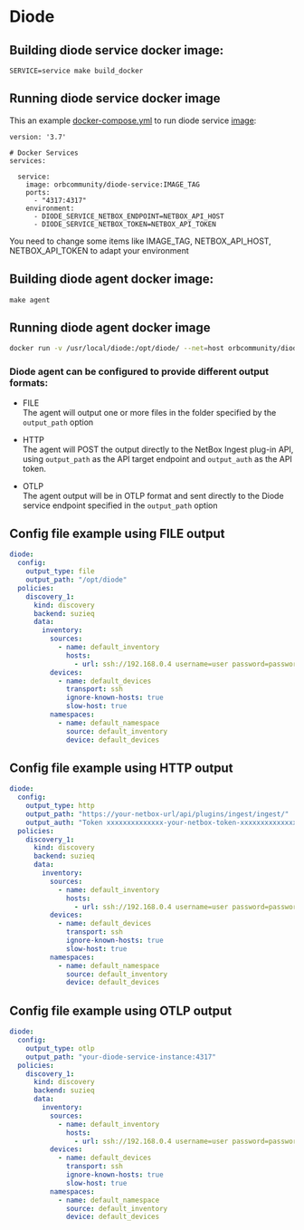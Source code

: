 # Diode

## Building diode service docker image:

`SERVICE=service make build_docker`

## Running diode service docker image

This an example [docker-compose.yml](https://github.com/orb-community/diode/blob/develop/docker/docker-compose.yml) to run diode service [image](https://hub.docker.com/r/orbcommunity/diode-service/tags):
```
version: '3.7'

# Docker Services
services:

  service:
    image: orbcommunity/diode-service:IMAGE_TAG
    ports:
      - "4317:4317"
    environment:
      - DIODE_SERVICE_NETBOX_ENDPOINT=NETBOX_API_HOST
      - DIODE_SERVICE_NETBOX_TOKEN=NETBOX_API_TOKEN
```

You need to change some items like IMAGE_TAG, NETBOX_API_HOST, NETBOX_API_TOKEN to adapt your environment

## Building diode agent docker image:

`make agent`

## Running diode agent docker image

```sh
docker run -v /usr/local/diode:/opt/diode/ --net=host orbcommunity/diode-agent:develop run -c /opt/diode/config.yaml
```
### Diode agent can be configured to provide different output formats:

- FILE <br /> 
The agent will output one or more files in the folder specified by the `output_path` option

- HTTP <br />
The agent will POST the output directly to the NetBox Ingest plug-in API, using `output_path` as the API target endpoint and `output_auth` as the API token.

- OTLP <br />
The agent output will be in OTLP format and sent directly to the Diode service endpoint specified in the `output_path` option

## Config file example using FILE output
```yaml
diode:
  config:
    output_type: file
    output_path: "/opt/diode"
  policies:      
    discovery_1:
      kind: discovery
      backend: suzieq
      data:     
        inventory: 
          sources:
            - name: default_inventory
              hosts:
                - url: ssh://192.168.0.4 username=user password=password
          devices:
            - name: default_devices
              transport: ssh
              ignore-known-hosts: true
              slow-host: true
          namespaces:
            - name: default_namespace
              source: default_inventory
              device: default_devices
```

## Config file example using HTTP output
```yaml
diode:
  config:
    output_type: http
    output_path: "https://your-netbox-url/api/plugins/ingest/ingest/"
    output_auth: "Token xxxxxxxxxxxxxx-your-netbox-token-xxxxxxxxxxxxxxxx"
  policies:      
    discovery_1:
      kind: discovery
      backend: suzieq
      data:      
        inventory: 
          sources:
            - name: default_inventory
              hosts:
                - url: ssh://192.168.0.4 username=user password=password
          devices:
            - name: default_devices
              transport: ssh
              ignore-known-hosts: true
              slow-host: true
          namespaces:
            - name: default_namespace
              source: default_inventory
              device: default_devices
```

## Config file example using OTLP output
```yaml
diode:
  config:
    output_type: otlp
    output_path: "your-diode-service-instance:4317"
  policies:      
    discovery_1:
      kind: discovery
      backend: suzieq
      data:
        inventory: 
          sources:
            - name: default_inventory
              hosts:
                - url: ssh://192.168.0.4 username=user password=password
          devices:
            - name: default_devices
              transport: ssh
              ignore-known-hosts: true
              slow-host: true
          namespaces:
            - name: default_namespace
              source: default_inventory
              device: default_devices
```

